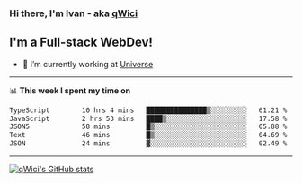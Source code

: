 ### Hi there, I'm Ivan - aka [qWici][website]

## I'm a Full-stack WebDev!
- 🔭 I’m currently working at [Universe][universe]

---

📊 **This week I spent my time on**
<!--START_SECTION:waka-->

```txt
TypeScript        10 hrs 4 mins   ███████████████▒░░░░░░░░░   61.21 %
JavaScript        2 hrs 53 mins   ████▒░░░░░░░░░░░░░░░░░░░░   17.58 %
JSON5             58 mins         █▒░░░░░░░░░░░░░░░░░░░░░░░   05.88 %
Text              46 mins         █▒░░░░░░░░░░░░░░░░░░░░░░░   04.69 %
JSON              24 mins         ▓░░░░░░░░░░░░░░░░░░░░░░░░   02.49 %
```

<!--END_SECTION:waka-->

---

[![qWici's GitHub stats](https://github-readme-stats.vercel.app/api?username=qWici)](https://github.com/qWici/github-readme-stats)

[website]: https://devkucher.com
[twitter]: https://twitter.com/KucherDev
[linkedin]: https://www.linkedin.com/in/ivankucher
[universe]: https://universeapps.limited
